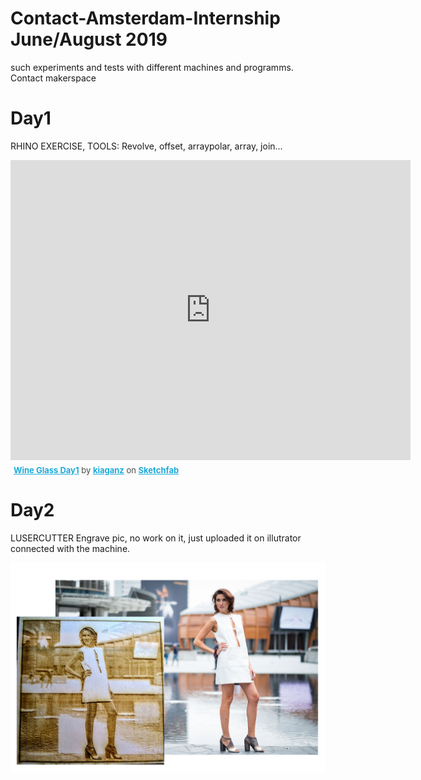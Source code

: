 # Contact-Amsterdam-Internship June/August 2019
such experiments and tests with different machines and programms. Contact makerspace

# Day1 
RHINO EXERCISE, TOOLS:
Revolve, offset, arraypolar, array, join...

<div class="sketchfab-embed-wrapper"><iframe width="640" height="480" src="https://sketchfab.com/models/03a9a9b61777400d8d85df735a72a0fa/embed" frameborder="0" allow="autoplay; fullscreen; vr" mozallowfullscreen="true" webkitallowfullscreen="true"></iframe>

<p style="font-size: 13px; font-weight: normal; margin: 5px; color: #4A4A4A;">
    <a href="https://sketchfab.com/3d-models/wine-glass-day1-03a9a9b61777400d8d85df735a72a0fa?utm_medium=embed&utm_source=website&utm_campaign=share-popup" target="_blank" style="font-weight: bold; color: #1CAAD9;">Wine Glass Day1</a>
    by <a href="https://sketchfab.com/kiaganz?utm_medium=embed&utm_source=website&utm_campaign=share-popup" target="_blank" style="font-weight: bold; color: #1CAAD9;">kiaganz</a>
    on <a href="https://sketchfab.com?utm_medium=embed&utm_source=website&utm_campaign=share-popup" target="_blank" style="font-weight: bold; color: #1CAAD9;">Sketchfab</a>
</p>
</div>

# Day2
LUSERCUTTER
Engrave pic, no work on it, just uploaded it on illutrator connected with the machine.

![alt text](https://github.com/kiaganz/Contact-Amsterdam-Internship/blob/master/imagine/engrave-day2.jpg?raw=true)


